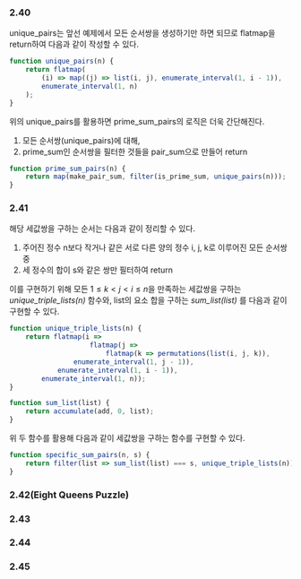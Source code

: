 
### 2.40

unique_pairs는 앞선 예제에서 모든 순서쌍을 생성하기만 하면 되므로 flatmap을 return하여 다음과 같이 작성할 수 있다.

```js
function unique_pairs(n) {
	return flatmap(
		(i) => map((j) => list(i, j), enumerate_interval(1, i - 1)),
		enumerate_interval(1, n)
	);
}
```

위의 unique_pairs를 활용하면 prime_sum_pairs의 로직은 더욱 간단해진다.

1) 모든 순서쌍(unique_pairs)에 대해,
2) prime_sum인 순서쌍을 필터한 것들을 pair_sum으로 만들어 return

```js
function prime_sum_pairs(n) {
	return map(make_pair_sum, filter(is_prime_sum, unique_pairs(n)));
}
```

### 2.41

해당 세값쌍을 구하는 순서는 다음과 같이 정리할 수 있다.

1) 주어진 정수 n보다 작거나 같은 서로 다른 양의 정수 i, j, k로 이루어진 모든 순서쌍 중
2) 세 정수의 합이 s와 같은 쌍만 필터하여 return

이를 구현하기 위해 모든 $1 \leq k < j < i \leq n$을 만족하는 세값쌍을 구하는 *unique_triple_lists(n)* 함수와, list의 요소 합을 구하는 *sum_list(list)* 를 다음과 같이 구현할 수 있다.

```js
function unique_triple_lists(n) {
	return flatmap(i => 
					flatmap(j => 
						flatmap(k => permutations(list(i, j, k)), 
				enumerate_interval(1, j - 1)),
			enumerate_interval(1, i - 1)),
		enumerate_interval(1, n));
}
```

```js
function sum_list(list) {
	return accumulate(add, 0, list);
}
```

위 두 함수를 활용해 다음과 같이 세값쌍을 구하는 함수를 구현할 수 있다.

```js
function specific_sum_pairs(n, s) {
	return filter(list => sum_list(list) === s, unique_triple_lists(n));
}
```

### 2.42(Eight Queens Puzzle)


### 2.43


### 2.44


### 2.45

